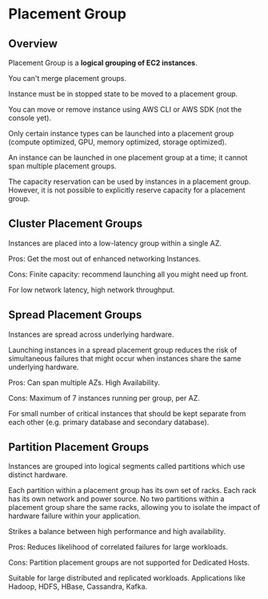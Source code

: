 # Placement Group

## Overview

Placement Group is a **logical grouping of EC2 instances**.

You can't merge placement groups.

Instance must be in stopped state to be moved to a placement group.

You can move or remove instance using AWS CLI or AWS SDK (not the console yet).

Only certain instance types can be launched into a placement group (compute optimized, GPU, memory optimized, storage optimized).

An instance can be launched in one placement group at a time; it cannot span multiple placement groups.

The capacity reservation can be used by instances in a placement group. However, it is not possible to explicitly reserve capacity for a placement group.


## Cluster Placement Groups

Instances are placed into a low-latency group within a single AZ.

Pros: Get the most out of enhanced networking Instances.

Cons: Finite capacity: recommend launching all you might need up front.

For low network latency, high network throughput.


## Spread Placement Groups

Instances are spread across underlying hardware.

Launching instances in a spread placement group reduces the risk of simultaneous failures that might occur when instances share the same underlying hardware.

Pros: Can span multiple AZs. High Availability.

Cons: Maximum of 7 instances running per group, per AZ.

For small number of critical instances that should be kept separate from each other (e.g. primary database and secondary database).


## Partition Placement Groups

Instances are grouped into logical segments called partitions which use distinct hardware.

Each partition within a placement group has its own set of racks. Each rack has its own network and power source. No two partitions within a placement group share the same racks, allowing you to isolate the impact of hardware failure within your application.

Strikes a balance between high performance and high availability.

Pros: Reduces likelihood of correlated failures for large workloads.

Cons: Partition placement groups are not supported for Dedicated Hosts.

Suitable for large distributed and replicated workloads. Applications like Hadoop, HDFS, HBase, Cassandra, Kafka.
